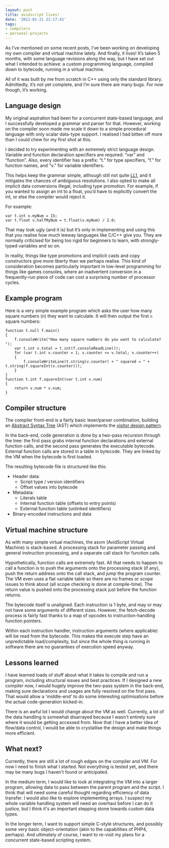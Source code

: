 ```yaml
---
layout: post
title: avidscript lives!
date: '2011-01-21 21:17:41'
tags:
- compilers
- personal-projects
---
```


As I’ve mentioned on some recent posts, I’ve been working on developing my own compiler and virtual machine lately. And finally, it lives! It’s taken 5 months, with some language revisions along the way, but I have set out what I intended to achieve: a custom programming language, compiled down to bytecode, running in a virtual machine.

All of it was built by me from scratch in C++ using only the standard library. Admittedly, it’s not yet complete, and I’m sure there are many bugs. For now though, it’s working.

## Language design

My original aspiration had been for a concurrent state-based language, and I successfully developed a grammar and parser for that. However, working on the compiler soon made me scale it down to a simple procedural language with only scalar data-type support. I realised I had bitten off more than I could chew for my first shot at this.

I decided to try experimenting with an extremely strict language design. Variable and function declaration specifiers are required: “var” and “function”. Also, every identifier has a prefix: “t.” for type specifiers, “f.” for function names, and “v.” for variable identifiers.

This helps keep the grammar simple, although still not quite [LL1](https://en.wikipedia.org/wiki/LL_parser), and it mitigates the chances of ambiguous resolutions. I also opted to make all implicit data conversions illegal, including type promotion. For example, if you wanted to assign an int to a float, you’d have to explicitly convert the int, or else the compiler would reject it.

For example:

    var t.int v.myNum = 15;
    var t.float v.halfMyNum = t.float(v.myNum) / 2.0;

That may look ugly (and it is) but it’s only in implementing and using this that you realise how much leeway languages like C/C++ give you. They are normally criticised for being too rigid for beginners to learn, with strongly-typed variables and so on.

In reality, things like type promotions and implicit casts and copy constructors give more liberty than we perhaps realise. This kind of consideration becomes particularly important in low-level programming for things like games consoles, where an inadvertent conversion in a frequently-run piece of code can cost a surprising number of processor cycles.

## Example program

Here is a very simple example program which asks the user how many square numbers (n) they want to calculate. It will then output the first `n` square numbers:

    function t.null f.main()
    {
        f.consoleWrite("How many square numbers do you want to calculate? ");
        var t.int v.total = t.int(f.consoleReadLine());
        for (var t.int v.counter = 1; v.counter <= v.total; v.counter++)
        {
            f.consoleWriteLine(t.string(v.counter) + " squared = " + t.string(f.squareInt(v.counter)));
        }
    }
    function t.int f.squareInt(var t.int v.num)
    {
        return v.num * v.num;
    }

## Compiler structure

The compiler front-end is a fairly basic lexer/parser combination, building an [Abstract Syntax Tree](https://en.wikipedia.org/wiki/Abstract_syntax_tree) (AST) which implements the [visitor design pattern](https://en.wikipedia.org/wiki/Visitor_pattern).

In the back-end, code generation is done by a two-pass recursion through the tree: the first pass grabs internal function declarations and external function calls, and the second pass generates the executable bytecode. External function calls are stored in a table in bytecode. They are linked by the VM when the bytecode is first loaded.

The resulting bytecode file is structured like this:

- Header data:
  - Script type / version identifiers
  - Offset values into bytecode
- Metadata:
  - Literals table
  - Internal function table (offsets to entry points)
  - External function table (unlinked identifiers)
- Binary-encoded instructions and data

## Virtual machine structure

As with many simple virtual machines, the asvm (AvidScript Virtual Machine) is stack-based. A processing stack for parameter passing and general instruction processing, and a separate call stack for function calls.

Hypothetically, function calls are extremely fast. All that needs to happen to call a function is to push the arguments onto the processing stack (if any), push the return address onto the call stack, and jump the program counter. The VM even uses a flat variable table so there are no frames or scope issues to think about (all scope checking is done at compile-time). The return value is pushed onto the processing stack just before the function returns.

The bytecode itself is unaligned. Each instruction is 1 byte, and may or may not have some arguments of different sizes. However, the fetch-decode process is fairly fast thanks to a map of opcodes to instruction-handling function pointers.

Within each instruction handler, instruction arguments (where applicable) will be read from the bytecode. This makes the execute step have an unpredictable load/complexity, but since the whole thing is running in software there are no guarantees of execution speed anyway.

## Lessons learned

I have learned loads of stuff about what it takes to compile and run a program, including structural issues and best practices. If I designed a new compiler now, I would hugely improve the two-pass system in the back-end, making sure declarations and usages are fully resolved on the first pass. That would allow a 'middle-end' to do some interesting optimisations before the actual code-generation kicked-in.

There is an awful lot I would change about the VM as well. Currently, a lot of the data handling is somewhat disarrayed because I wasn't entirely sure where it would be getting accessed from. Now that I have a better idea of flow/data control, I would be able to crystallise the design and make things more efficient.

## What next?

Currently, there are still a lot of rough edges on the compiler and VM. For now I need to finish what I started. Not everything is tested yet, and there may be many bugs I haven't found or anticipated.

In the medium term, I would like to look at integrating the VM into a larger program, allowing data to pass between the parent program and the script. I think that will need some careful thought regarding efficiency of data transfer. I would also like to explore implementing arrays. I suspect my whole variable handling system will need an overhaul before I can do it justice, but I think it's an important stepping stone towards custom data types.

In the longer term, I want to support simple C-style structures, and possibly some very basic object-orientation (akin to the capabilities of PHP4, perhaps). And ultimately of course, I want to re-visit my plans for a concurrent state-based scripting system.

<!--kg-card-end: markdown-->